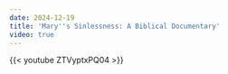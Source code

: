 ```yaml
---
date: 2024-12-19
title: 'Mary''s Sinlessness: A Biblical Documentary'
video: true
---
```



{{< youtube ZTVyptxPQ04 >}}
